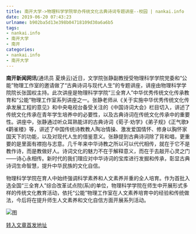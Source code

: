```yaml
---
title: 南开大学->物理科学学院举办传统文化古典诗词专题讲座--校园 | nankai.info
date: 2019-06-20 07:43:23
urlname: b902ba5d13e398b04718109d30a6a6b5
tags: 
- nankai.info
- 南开大学
- 南开
categories:
- nankai.info
- 南开大学
---
```



**南开新闻网讯**(通讯员 夏焕云)近日，文学院张静副教授受物理科学学院党委和“公能”物理工作室的邀请做了“古典诗词与现代人生”的专题讲座，讲座由物理科学学院院长张国权主持。此次讲座是物理科学学院“三全育人”中华优秀传统文化传承教育和“公能”物理工作室系列讲座之一。张静老师从《关于实施中华优秀传统文化传承发展工程的意见》和中央电视台备受关注的《中国诗词大会》栏目切入，讲述了传统文化传承在青年学生培养中的必要性，以及古典诗词在传统文化传承中的重要性。讲座中，张静通过听众耳熟能详的古典诗词《荀子·劝学》《弟子规》《正气歌》《鹳雀楼》等，讲述了中国传统诗教教人陶冶情操、激发爱国情怀、修身以胸怀家国天下的功能，以及对现代人生的借鉴意义。张静提到古典诗词除了背和唱，更重要的是里面有襟抱与志意。几千年来中华诗教之所以可以代代相传，就在于它不是教作诗，而是教做好人。诗词文化的魅力不在于解释意义，而在于去敲开心灵之门——诗心永相传。新时代的我们理应对中华诗词的宝库进行发掘和传承，彰显古典诗词生命智慧，提升中华民族的文化自信。

物理科学学院在育人中始终强调科学素养和人文素养并重的全人培育。作为首批入选全国“三全育人”综合改革试点院(系)的单位，物理科学学院在师生中开展形式多样的传统文化教育活动，依托“公能”物理工作室在人文素养培育中的经验和传统做法，今后将在提升师生人文素养和文化自信方面开展系列活动。



![图](http://news.nankai.edu.cn/pic/0/00/36/04/360484_371076.jpg)

[转入文章首发地址](http://news.nankai.edu.cn/qqxy/system/2019/06/20/000458474.shtml)